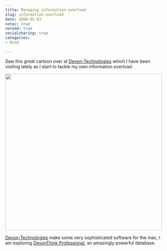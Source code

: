 ```yaml
---
title: Managing information overload
slug: information-overload
date: 2008-05-03
notoc: true
noread: true
socialsharing: true
categories: 
- Mind

---
```

Saw this great cartoon over at [Devon-Technologies][devontechnologies] which I have been visiting lately as I start to tackle my own information overload.

<img src="https://williampickup.org/uploads/2014/01/8081988417.jpg" alt="" width="500" height="" border="" align="" />

[Devon-Technologies][devontechnologies] make some very sophisticated software for the mac, I am exploring [DevonThink Professional][devon-technologies], an amazingly powerful database.

[devon-technologies]: http://www.devon-technologies.com/products/devonthink
[devontechnologies]: http://www.devontechnologies.com/

